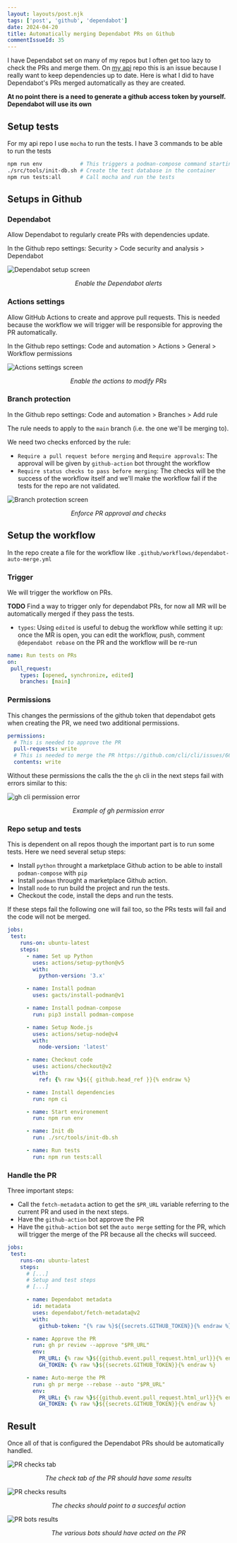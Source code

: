 ```yaml
---
layout: layouts/post.njk
tags: ['post', 'github', 'dependabot']
date: 2024-04-20
title: Automatically merging Dependabot PRs on Github
commentIssueId: 35
---
```


I have Dependabot set on many of my repos but I often get too lazy to check the PRs and merge them. On [my api](https://github.com/statox/api.statox.fr) repo this is an issue because I really want to keep dependencies up to date. Here is what I did to have Dependabot's PRs merged automatically as they are created.

**At no point there is a need to generate a github access token by yourself. Dependabot will use its own**

## Setup tests

For my api repo I use `mocha` to run the tests. I have 3 commands to be able to run the tests

```bash
npm run env            # This triggers a podman-compose command starting the containers
./src/tools/init-db.sh # Create the test database in the container
npm run tests:all      # Call mocha and run the tests
```

## Setups in Github

### Dependabot

Allow Dependabot to regularly create PRs with dependencies update.

In the Github repo settings: Security > Code security and analysis > Dependabot

![Dependabot setup screen](./dependabot_setup.png)
<center>
    <i>Enable the Dependabot alerts</i>
</center>


### Actions settings

Allow GitHub Actions to create and approve pull requests. This is needed because the workflow we will trigger will be responsible for approving the PR automatically.

In the Github repo settings: Code and automation > Actions > General > Workflow permissions

![Actions settings screen](./allow_action_approve_PR.png)
<center>
    <i>Enable the actions to modify PRs</i>
</center>

### Branch protection

In the Github repo settings: Code and automation > Branches > Add rule

The rule needs to apply to the `main` branch (i.e. the one we'll be merging to).

We need two checks enforced by the rule:

- `Require a pull request before merging` and `Require approvals`: The approval will be given by `github-action` bot throught the workflow
- `Require status checks to pass before merging`: The checks will be the success of the workflow itself and we'll make the workflow fail if the tests for the repo are not validated.

![Branch protection screen](./branch_protection_setup.png)
<center>
    <i>Enforce PR approval and checks</i>
</center>


## Setup the workflow

In the repo create a file for the workflow like `.github/workflows/dependabot-auto-merge.yml`

### Trigger

We will trigger the workflow on PRs.

**TODO** Find a way to trigger only for dependabot PRs, for now all MR will be automatically merged if they pass the tests.

- `types`: Using `edited` is useful to debug the workflow while setting it up: once the MR is open, you can edit the workflow, push, comment `@dependabot rebase` on the PR and the workflow will be re-run

```yaml
name: Run tests on PRs
on:
 pull_request:
    types: [opened, synchronize, edited]
    branches: [main]
```

### Permissions

This changes the permissions of the github token that dependabot gets when creating the PR, we need two additional permissions.

```yaml
permissions:
  # This is needed to approve the PR
  pull-requests: write
  # This is needed to merge the PR https://github.com/cli/cli/issues/6695#issuecomment-1348430969
  contents: write
```

Without these permissions the calls the the `gh` cli in the next steps fail with errors similar to this:


![gh cli permission error](./auto_merge_permissions_error.png)
<center>
    <i>Example of gh permission error</i>
</center>


### Repo setup and tests

This is dependent on all repos though the important part is to run some tests. Here we need several setup steps:

- Install `python` throught a marketplace Github action to be able to install `podman-compose` with `pip`
- Install `podman` throught a marketplace Github action.
- Install `node` to run build the project and run the tests.
- Checkout the code, install the deps and run the tests.

If these steps fail the following one will fail too, so the PRs tests will fail and the code will not be merged.

```yaml
jobs:
 test:
    runs-on: ubuntu-latest
    steps:
      - name: Set up Python
        uses: actions/setup-python@v5
        with:
          python-version: '3.x'

      - name: Install podman
        uses: gacts/install-podman@v1

      - name: Install podman-compose
        run: pip3 install podman-compose

      - name: Setup Node.js
        uses: actions/setup-node@v4
        with:
          node-version: 'latest'

      - name: Checkout code
        uses: actions/checkout@v2
        with:
          ref: {% raw %}${{ github.head_ref }}{% endraw %}

      - name: Install dependencies
        run: npm ci

      - name: Start environement
        run: npm run env

      - name: Init db
        run: ./src/tools/init-db.sh

      - name: Run tests
        run: npm run tests:all
```

### Handle the PR

Three important steps:

- Call the `fetch-metadata` action to get the `$PR_URL` variable referring to the current PR and used in the next steps.
- Have the `github-action` bot approve the PR
- Have the `github-action` bot set the `auto merge` setting for the PR, which will trigger the merge of the PR because all the checks will succeed.

```yaml
jobs:
 test:
    runs-on: ubuntu-latest
    steps:
      # [...]
      # Setup and test steps
      # [...]

      - name: Dependabot metadata
        id: metadata
        uses: dependabot/fetch-metadata@v2
        with:
          github-token: "{% raw %}${{secrets.GITHUB_TOKEN}}{% endraw %}"

      - name: Approve the PR
        run: gh pr review --approve "$PR_URL"
        env:
          PR_URL: {% raw %}${{github.event.pull_request.html_url}}{% endraw %}
          GH_TOKEN: {% raw %}${{secrets.GITHUB_TOKEN}}{% endraw %}

      - name: Auto-merge the PR
        run: gh pr merge --rebase --auto "$PR_URL"
        env:
          PR_URL: {% raw %}${{github.event.pull_request.html_url}}{% endraw %}
          GH_TOKEN: {% raw %}${{secrets.GITHUB_TOKEN}}{% endraw %}
```

## Result

Once all of that is configured the Dependabot PRs should be automatically handled.

![PR checks tab](./PR_checks_tab.png)
<center>
    <i>The check tab of the PR should have some results</i>
</center>


![PR checks results](./PR_check_result.png)
<center>
    <i>The checks should point to a succesful action</i>
</center>
  

![PR bots results](./PR_bots_results.png)
<center>
    <i>The various bots should have acted on the PR</i>
</center>
